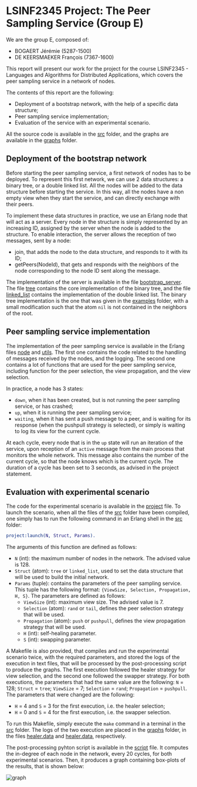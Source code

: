 # LSINF2345 Project: The Peer Sampling Service (Group E)

We are the group E, composed of:
- BOGAERT Jérémie (5287-1500)
- DE KEERSMAEKER François (7367-1600)

This report will present our work for the project for the course LSINF2345 -
Languages and Algorithms for Distributed Applications,
which covers the peer sampling service in a network of nodes.

The contents of this report are the following:
- Deployment of a bootstrap network, with the help of a specific data structure;
- Peer sampling service implementation;
- Evaluation of the service with an experimental scenario.

All the source code is available in the [src](src/) folder,
and the graphs are available in the [graphs](graphs/) folder.


## Deployment of the bootstrap network

Before starting the peer sampling service, a first network of nodes has to be deployed.
To represent this first network, we can use 2 data structures: a binary tree, or a double linked list.
All the nodes will be added to the data structure before starting the service.
In this way, all the nodes have a non empty view when they start the service,
and can directly exchange with their peers.

To implement these data structures in practice, we use an Erlang node that will act as a server.
Every node in the structure is simply represented by an increasing ID,
assigned by the server when the node is added to the structure.
To enable interaction, the server allows the reception of two messages, sent by a node:
- join, that adds the node to the data structure, and responds to it with its ID;
- getPeers(NodeId), that gets and responds with the neighbors of the node
corresponding to the node ID sent along the message.

The implementation of the server is available in the file [bootstrap_server](src/bootstrap_server.erl).
The file [tree](src/tree.erl) contains the core implementation of the binary tree,
and the file [linked_list](src/linked_list.erl) contains the implementation of the
double linked list.
The binary tree implementation is the one that was given in the [examples](examples/) folder,
with a small modification such that the atom `nil` is not contained in the neighbors of the root.


## Peer sampling service implementation

The implementation of the peer sampling service is available in the Erlang files
[node](src/node.erl) and [utils](src/utils.erl).
The first one contains the code related to the handling of messages received by
the nodes, and the logging.
The second one contains a lot of functions that are used for the peer sampling service,
including function for the peer selection, the view propagation, and the view selection.

In practice, a node has 3 states:
- `down`, when it has been created, but is not running the peer sampling service,
or has crashed;
- `up`, when it is running the peer sampling service;
- `waiting`, when it has sent a push message to a peer, and is waiting for its response
(when the pushpull strategy is selected), or simply is waiting to log its view for the current cycle.

At each cycle, every node that is in the `up` state will run an iteration of the service,
upon reception of an `active` message from the main process that monitors the whole network.
This message also contains the number of the current cycle,
so that the node knows which is the current cycle.
The duration of a cycle has been set to 3 seconds, as advised in the project statement.


## Evaluation with experimental scenario

The code for the experimental scenario is available in the [project](src/project.erl) file.
To launch the scenario, when all the files of the [src](src/) folder have been compiled,
one simply has to run the following command in an Erlang shell in the [src](src/) folder:
```erlang
project:launch(N, Struct, Params).
```
The arguments of this function are defined as follows:
- `N` (int): the maximum number of nodes in the network. The advised value is 128.
- `Struct` (atom): `tree` or `linked_list`, used to set the data structure that will be used to build the initial network.
- `Params` (tuple): contains the parameters of the peer sampling service.
This tuple has the following format: `{ViewSize, Selection, Propagation, H, S}`.
The parameters are defined as follows:
  - `ViewSize` (int): maximum view size. The advised value is 7.
  - `Selection` (atom): `rand` or `tail`, defines the peer selection strategy that will be used.
  - `Propagation` (atom): `push` or `pushpull`, defines the view propagation strategy that will be used.
  - `H` (int): self-healing parameter.
  - `S` (int): swapping parameter.


A Makefile is also provided, that compiles and run the experimental scenario twice,
with the required parameters, and stored the logs of the execution in text files,
that will be processed by the post-processing script to produce the graphs.
The first execution followed the healer strategy for view selection, and the second one
followed the swapper strategy.
For both executions, the parameters that had the same value are the following:
`N` = 128; `Struct` = `tree`; `ViewSize` = 7; `Selection` = `rand`; `Propagation` = `pushpull`.
The parameters that were changed are the following:
- `H` = 4 and `S` = 3 for the first execution, i.e. the healer selection;
- `H` = 0 and `S` = 4 for the first execution, i.e. the swapper selection.

To run this Makefile, simply execute the `make` command in a terminal in the [src](src/) folder. The logs of the two execution are placed in the [graphs](graphs/) folder,
in the files [healer.data](graphs/healer.data) and [healer.data](graphs/swapper.data), respectively.

The post-processing pyhton script is available in the [script](graphs/script.py) file.
It computes the in-degree of each node in the network, every 20 cycles, for both
experimental scenarios.
Then, it produces a graph containing box-plots of the results,
that is shown below:

![graph](graphs/graph.png)
